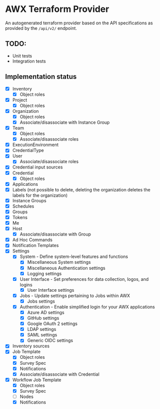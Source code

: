 AWX Terraform Provider
======================

An autogenerated terraform provider based on the API specifications as provided by the `/api/v2/` endpoint.

TODO:
-----
* Unit tests
* Integration tests

Implementation status
---------------------

* [x] Inventory
  * [x] Object roles
* [x] Project
  * [x] Object roles
* [x] Organization
  * [x] Object roles
  * [x] Associate/disassociate with Instance Group
* [x] Team
  * [x] Object roles
  * [x] Associate/disassociate roles
* [x] ExecutionEnvironment
* [x] CredentialType
* [x] User
  * [x] Associate/disassociate roles
* [x] Credential input sources
* [x] Credential
  * [x] Object roles
* [x] Applications
* [x] Labels (not possible to delete, deleting the organization deletes the labels for the organization)
* [x] Instance Groups
* [x] Schedules
* [x] Groups
* [x] Tokens
* [x] Me
* [x] Host
  * [x] Associate/disassociate with Group
* [x] Ad Hoc Commands
* [x] Notification Templates
* [x] Settings
  * [x] System - Define system-level features and functions
    * [x] Miscellaneous System settings
    * [x] Miscellaneous Authentication settings
    * [x] Logging settings
  * [x] User Interface - Set preferences for data collection, logos, and logins
    * [x] User Interface settings
  * [x] Jobs - Update settings pertaining to Jobs within AWX
    * [x] Jobs settings
  * [x] Authentication - Enable simplified login for your AWX applications
    * [x] Azure AD settings
    * [x] GitHub settings
    * [x] Google OAuth 2 settings
    * [x] LDAP settings
    * [x] SAML settings
    * [x] Generic OIDC settings
* [x] Inventory sources
* [x] Job Template
  * [x] Object roles
  * [x] Survey Spec
  * [x] Notifications
  * [x] Associate/disassociate with Credential
* [x] Workflow Job Template
  * [x] Object roles
  * [x] Survey Spec
  * [ ] Nodes
  * [x] Notifications
